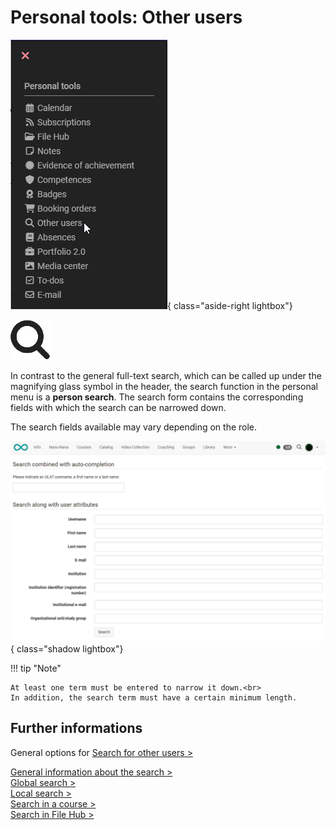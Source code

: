 # Personal tools: Other users

![pers_menu_other_users_v1_de.png](assets/search_other_users_en.png){ class="aside-right lightbox"}

![icon_other_users.png](assets/icon_other_users.png)


In contrast to the general full-text search, which can be called up under the magnifying glass symbol in the header, the search function in the personal menu is a **person search**. The search form contains the corresponding fields with which the search can be narrowed down. 

The search fields available may vary depending on the role.

![search other users](assets/Personensuche_20_en.png){ class="shadow lightbox"}

!!! tip "Note"

    At least one term must be entered to narrow it down.<br>
    In addition, the search term must have a certain minimum length.

## Further informations

General options for [Search for other users >](../basic_concepts/Search_Person.md)<br>

[General information about the search >](../basic_concepts/Search_General.md)<br>
[Global search >](../basic_concepts/Search_Global.md)<br>
[Local search >](../basic_concepts/Search_Local.md)<br>
[Search in a course >](../basic_concepts/Search_in_Course.md)<br>
[Search in File Hub >](../basic_concepts/Search_in_FileHub.md)<br>



